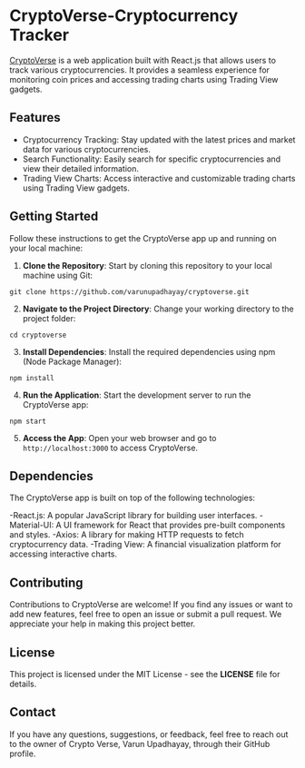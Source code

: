 # CryptoVerse-Cryptocurrency Tracker

[CryptoVerse](https://varunupadhayay.github.io/cryptoverse/) is a web application built with React.js that allows users to track various cryptocurrencies. It provides a seamless experience for monitoring coin prices and accessing trading charts using Trading View gadgets.

## Features

- Cryptocurrency Tracking: Stay updated with the latest prices and market data for various cryptocurrencies.
- Search Functionality: Easily search for specific cryptocurrencies and view their detailed information.
- Trading View Charts: Access interactive and customizable trading charts using Trading View gadgets.

## Getting Started

Follow these instructions to get the CryptoVerse app up and running on your local machine:

1. **Clone the Repository**: Start by cloning this repository to your local machine using Git:
   
```git clone https://github.com/varunupadhayay/cryptoverse.git```

2. **Navigate to the Project Directory**: Change your working directory to the project folder:

```cd cryptoverse```

3. **Install Dependencies**: Install the required dependencies using npm (Node Package Manager):

```npm install```

4. **Run the Application**: Start the development server to run the CryptoVerse app:

```npm start```

5. **Access the App**: Open your web browser and go to `http://localhost:3000` to access CryptoVerse.

## Dependencies

The CryptoVerse app is built on top of the following technologies:

-React.js: A popular JavaScript library for building user interfaces.
-Material-UI: A UI framework for React that provides pre-built components and styles.
-Axios: A library for making HTTP requests to fetch cryptocurrency data.
-Trading View: A financial visualization platform for accessing interactive charts.

## Contributing

Contributions to CryptoVerse are welcome! If you find any issues or want to add new features, feel free to open an issue or submit a pull request. We appreciate your help in making this project better.

## License

This project is licensed under the MIT License - see the **LICENSE** file for details.

## Contact

If you have any questions, suggestions, or feedback, feel free to reach out to the owner of Crypto Verse, Varun Upadhayay, through their GitHub profile.




